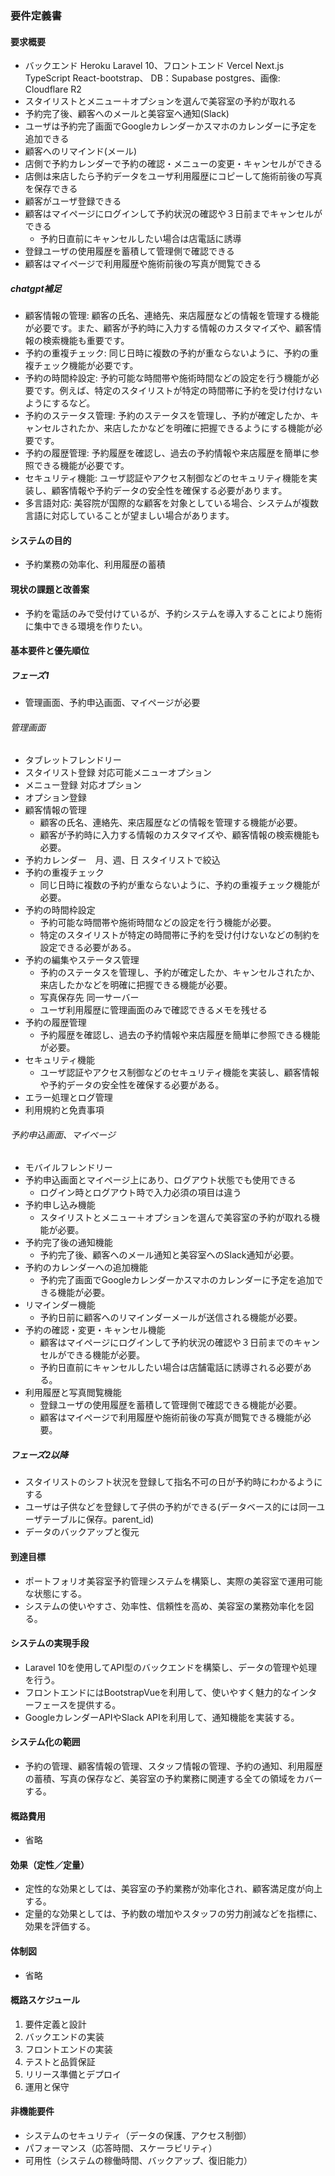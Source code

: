 ### 要件定義書

#### 要求概要
- バックエンド Heroku Laravel 10、フロントエンド Vercel Next.js TypeScript React-bootstrap、 DB：Supabase postgres、画像: Cloudflare R2
- スタイリストとメニュー＋オプションを選んで美容室の予約が取れる
- 予約完了後、顧客へのメールと美容室へ通知(Slack)
- ユーザは予約完了画面でGoogleカレンダーかスマホのカレンダーに予定を追加できる
- 顧客へのリマインド(メール)
- 店側で予約カレンダーで予約の確認・メニューの変更・キャンセルができる
- 店側は来店したら予約データをユーザ利用履歴にコピーして施術前後の写真を保存できる
- 顧客がユーザ登録できる
- 顧客はマイページにログインして予約状況の確認や３日前までキャンセルができる
  - 予約日直前にキャンセルしたい場合は店電話に誘導
- 登録ユーザの使用履歴を蓄積して管理側で確認できる
- 顧客はマイページで利用履歴や施術前後の写真が閲覧できる
##### chatgpt補足
- 顧客情報の管理: 顧客の氏名、連絡先、来店履歴などの情報を管理する機能が必要です。また、顧客が予約時に入力する情報のカスタマイズや、顧客情報の検索機能も重要です。
- 予約の重複チェック: 同じ日時に複数の予約が重ならないように、予約の重複チェック機能が必要です。
- 予約の時間枠設定: 予約可能な時間帯や施術時間などの設定を行う機能が必要です。例えば、特定のスタイリストが特定の時間帯に予約を受け付けないようにするなど。
- 予約のステータス管理: 予約のステータスを管理し、予約が確定したか、キャンセルされたか、来店したかなどを明確に把握できるようにする機能が必要です。
- 予約の履歴管理: 予約履歴を確認し、過去の予約情報や来店履歴を簡単に参照できる機能が必要です。
- セキュリティ機能: ユーザ認証やアクセス制御などのセキュリティ機能を実装し、顧客情報や予約データの安全性を確保する必要があります。
- 多言語対応: 美容院が国際的な顧客を対象としている場合、システムが複数言語に対応していることが望ましい場合があります。

#### システムの目的
- 予約業務の効率化、利用履歴の蓄積

#### 現状の課題と改善案
- 予約を電話のみで受付けているが、予約システムを導入することにより施術に集中できる環境を作りたい。

#### 基本要件と優先順位
##### フェーズ1
- 管理画面、予約申込画面、マイページが必要
###### 管理画面
- タブレットフレンドリー
- スタイリスト登録 対応可能メニューオプション
- メニュー登録 対応オプション
- オプション登録
- 顧客情報の管理
  - 顧客の氏名、連絡先、来店履歴などの情報を管理する機能が必要。
  - 顧客が予約時に入力する情報のカスタマイズや、顧客情報の検索機能も必要。
- 予約カレンダー　月、週、日  スタイリストで絞込
- 予約の重複チェック
  - 同じ日時に複数の予約が重ならないように、予約の重複チェック機能が必要。
- 予約の時間枠設定
  - 予約可能な時間帯や施術時間などの設定を行う機能が必要。
  - 特定のスタイリストが特定の時間帯に予約を受け付けないなどの制約を設定できる必要がある。
- 予約の編集やステータス管理
  - 予約のステータスを管理し、予約が確定したか、キャンセルされたか、来店したかなどを明確に把握できる機能が必要。
  - 写真保存先 同一サーバー
  - ユーザ利用履歴に管理画面のみで確認できるメモを残せる
- 予約の履歴管理
  - 予約履歴を確認し、過去の予約情報や来店履歴を簡単に参照できる機能が必要。
- セキュリティ機能
  - ユーザ認証やアクセス制御などのセキュリティ機能を実装し、顧客情報や予約データの安全性を確保する必要がある。
- エラー処理とログ管理
- 利用規約と免責事項
###### 予約申込画面、マイページ
- モバイルフレンドリー
- 予約申込画面とマイページ上にあり、ログアウト状態でも使用できる
  - ログイン時とログアウト時で入力必須の項目は違う
- 予約申し込み機能
  - スタイリストとメニュー＋オプションを選んで美容室の予約が取れる機能が必要。
- 予約完了後の通知機能
  - 予約完了後、顧客へのメール通知と美容室へのSlack通知が必要。
- 予約のカレンダーへの追加機能
  - 予約完了画面でGoogleカレンダーかスマホのカレンダーに予定を追加できる機能が必要。
- リマインダー機能
  - 予約日前に顧客へのリマインダーメールが送信される機能が必要。
- 予約の確認・変更・キャンセル機能
  - 顧客はマイページにログインして予約状況の確認や３日前までのキャンセルができる機能が必要。
  - 予約日直前にキャンセルしたい場合は店舗電話に誘導される必要がある。
- 利用履歴と写真閲覧機能
  - 登録ユーザの使用履歴を蓄積して管理側で確認できる機能が必要。
  - 顧客はマイページで利用履歴や施術前後の写真が閲覧できる機能が必要。
##### フェーズ2以降
- スタイリストのシフト状況を登録して指名不可の日が予約時にわかるようにする
- ユーザは子供などを登録して子供の予約ができる(データベース的には同一ユーザテーブルに保存。parent_id)
- データのバックアップと復元

#### 到達目標
- ポートフォリオ美容室予約管理システムを構築し、実際の美容室で運用可能な状態にする。
- システムの使いやすさ、効率性、信頼性を高め、美容室の業務効率化を図る。

#### システムの実現手段
- Laravel 10を使用してAPI型のバックエンドを構築し、データの管理や処理を行う。
- フロントエンドにはBootstrapVueを利用して、使いやすく魅力的なインターフェースを提供する。
- GoogleカレンダーAPIやSlack APIを利用して、通知機能を実装する。

#### システム化の範囲
- 予約の管理、顧客情報の管理、スタッフ情報の管理、予約の通知、利用履歴の蓄積、写真の保存など、美容室の予約業務に関連する全ての領域をカバーする。

#### 概路費用
- 省略

#### 効果（定性／定量）
- 定性的な効果としては、美容室の予約業務が効率化され、顧客満足度が向上する。
- 定量的な効果としては、予約数の増加やスタッフの労力削減などを指標に、効果を評価する。

#### 体制図
- 省略

#### 概路スケジュール
1. 要件定義と設計
2. バックエンドの実装
3. フロントエンドの実装
4. テストと品質保証
5. リリース準備とデプロイ
6. 運用と保守

#### 非機能要件
- システムのセキュリティ（データの保護、アクセス制御）
- パフォーマンス（応答時間、スケーラビリティ）
- 可用性（システムの稼働時間、バックアップ、復旧能力）
